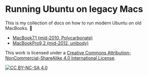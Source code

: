 # Running Ubuntu on legacy Macs

This is my collection of docs on how to run modern Ubuntu on old MacBooks. 🙂

* [MacBook7,1 (mid-2010, Polycarbonate)](https://github.com/Benedolt/ubuntu-on-legacy-macs/blob/main/MacBook7%2C1(mid-2010).md)
* [MacBookPro9,2 (mid-2012, unibody)](https://github.com/Benedolt/ubuntu-on-legacy-macs/blob/main/MacBookPro9%2C2(mid-2012).md)





This work is licensed under a
[Creative Commons Attribution-NonCommercial-ShareAlike 4.0 International License][cc-by-nc-sa].

[![CC BY-NC-SA 4.0][cc-by-nc-sa-image]][cc-by-nc-sa]

[cc-by-nc-sa]: http://creativecommons.org/licenses/by-nc-sa/4.0/
[cc-by-nc-sa-image]: https://licensebuttons.net/l/by-nc-sa/4.0/88x31.png
[cc-by-nc-sa-shield]: https://img.shields.io/badge/License-CC%20BY--NC--SA%204.0-lightgrey.svg
